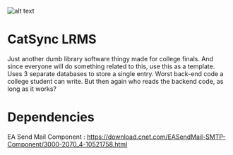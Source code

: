 ![alt text](https://i.imgur.com/RMuc1ki.png)

# CatSync LRMS
Just another dumb library software thingy made for college finals. And since everyone will do something related to this, use this as a template. Uses 3 separate databases to store a single entry. Worst back-end code a college student can write. But then again who reads the backend code, as long as it works? 

# Dependencies
EA Send Mail Component : https://download.cnet.com/EASendMail-SMTP-Component/3000-2070_4-10521758.html
